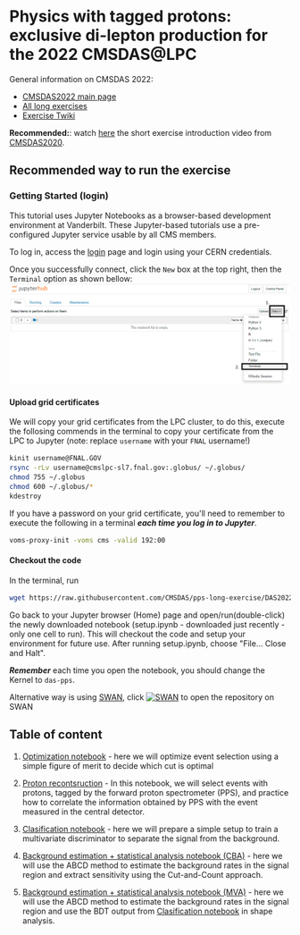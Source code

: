 # Physics with tagged protons: exclusive di-lepton production for the 2022 CMSDAS@LPC

General information on CMSDAS 2022:
* [CMSDAS2022 main page](https://indico.cern.ch/event/1088671/)
* [All long exercises](https://twiki.cern.ch/twiki/bin/view/CMS/CMSDASAtLPC2022#LongExercises2022LPC)
* [Exercise Twiki](https://twiki.cern.ch/twiki/bin/view/CMS/SWGuideCMSDataAnalysisSchoolLPC2022TaggedProtonsLongExercise)

**Recommended:**: watch [here](https://videos.cern.ch/record/2730189) the short exercise introduction video from [CMSDAS2020](https://indico.cern.ch/e/cmsvdas2020).

## Recommended way to run the exercise 
### Getting Started (login)
This tutorial uses Jupyter Notebooks as a browser-based development environment at Vanderbilt. These Jupyter-based tutorials use a pre-configured Jupyter service usable by all CMS members.

To log in, access the [login](https://jupyter.accre.vanderbilt.edu/) page and login using your CERN credentials. 

Once you successfully connect,  click the `New` box at the top right, then the `Terminal` option as shown bellow:
<img src="jupyter-login.png" width="600px" />

#### Upload grid certificates

We will copy your grid certificates from the LPC cluster, to do this, execute the follosing commends in the terminal to copy your certificate from the LPC to Jupyter (note: replace `username` with your `FNAL` username!)
```bash
kinit username@FNAL.GOV
rsync -rLv username@cmslpc-sl7.fnal.gov:.globus/ ~/.globus/
chmod 755 ~/.globus
chmod 600 ~/.globus/*
kdestroy
```

If you have a password on your grid certificate, you'll need to remember to execute the following in a terminal ***each time you log in to Jupyter***.
```bash
voms-proxy-init -voms cms -valid 192:00
```

#### Checkout the code

In the terminal, run
```bash
wget https://raw.githubusercontent.com/CMSDAS/pps-long-exercise/DAS2022/setup.ipynb
```

Go back to your Jupyter browser (Home) page and open/run(double-click) the newly downloaded notebook (setup.ipynb - downloaded just recently - only one cell to run). 
This will checkout the code and setup your environment for future use. After running setup.ipynb, choose "File... Close and Halt". 

***Remember*** each time you open the notebook, you should change the Kernel to `das-pps`.

Alternative way is using [SWAN](https://swan.cern.ch), click [![SWAN](https://swanserver.web.cern.ch/swanserver/images/badge_swan_white_150.png)](https://cern.ch/swanserver/cgi-bin/go/?projurl=https://github.com/CMSDAS/pps-long-exercise.git) to open the repository on SWAN 
## Table of content

1. [Optimization notebook](https://nbviewer.jupyter.org/github/cmsdas/pps-long-exercise/blob/master/Event-selection-optimization.ipynb) - here we will optimize event selection using a simple figure of merit to decide which cut is optimal

2. [Proton recontsruction](https://nbviewer.jupyter.org/github/cmsdas/pps-long-exercise/blob/master/Proton-Reconstruction.ipynb) - In this notebook, we will select events with protons, tagged by the forward proton spectrometer (PPS), and practice how to correlate the information obtained by PPS with the event measured in the central detector.

3. [Clasification notebook](https://nbviewer.jupyter.org/github/cmsdas/pps-long-exercise/blob/master/Classification-Training.ipynb) - here we will prepare a simple setup to train a multivariate discriminator to separate the signal from the background.

4. [Background estimation + statistical analysis notebook (CBA)](https://nbviewer.jupyter.org/github/cmsdas/pps-long-exercise/blob/master/Background-Estimation.ipynb) - here we will use the ABCD method to estimate the background rates in the signal region and extract sensitivity using the Cut-and-Count approach. 

5. [Background estimation + statistical analysis notebook (MVA)](https://nbviewer.jupyter.org/github/cmsdas/pps-long-exercise/blob/master/Background-Estimation_shape.ipynb) - here we will use the ABCD method to estimate the background rates in the signal region and use the BDT output from [Clasification notebook](https://nbviewer.jupyter.org/github/cmsdas/pps-long-exercise/blob/master/Classification-Training.ipynb) in shape analysis. 


